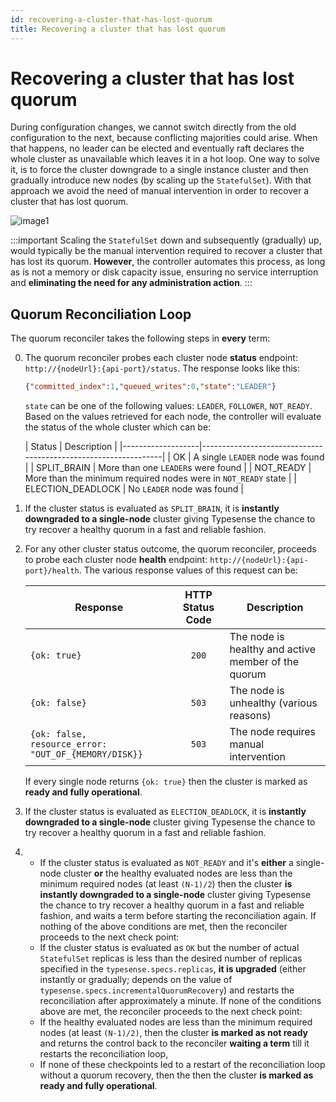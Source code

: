 ```yaml
---
id: recovering-a-cluster-that-has-lost-quorum
title: Recovering a cluster that has lost quorum
---
```


# Recovering a cluster that has lost quorum

During configuration changes, we cannot switch directly from the old configuration to the next, because conflicting majorities could arise. When that happens, no leader can be elected and eventually raft declares the whole cluster as unavailable which leaves it in a hot loop. One way to solve it, is to force the cluster downgrade to a single instance cluster and then gradually introduce new nodes (by scaling up the `StatefulSet`). With that approach we avoid the need of manual intervention in order to recover a cluster that has lost quorum.

![image1](/img/391127144-007852ba-e173-43a4-babf-d250f8a34ad1.png)

:::important
Scaling the `StatefulSet` down and subsequently (gradually) up, would typically be the manual intervention required to recover a cluster that has lost its quorum. **However**, the controller automates this process, as long as is not a memory or disk capacity issue, ensuring no service interruption and **eliminating the need for any administration action**.
:::

## Quorum Reconciliation Loop

The quorum reconciler takes the following steps in **every** term:

0. The quorum reconciler probes each cluster node **status** endpoint: `http://{nodeUrl}:{api-port}/status`. The response looks like this:

    ```json
    {"committed_index":1,"queued_writes":0,"state":"LEADER"}
    ```

    `state` can be one of the following values: `LEADER`, `FOLLOWER`, `NOT_READY`. Based on the values retrieved for each node, the controller will evaluate the status of the whole cluster which can be:

    | Status            | Description                                                    |
        |-------------------|----------------------------------------------------------------|
        | OK                | A single `LEADER` node was found                               |
        | SPLIT_BRAIN       | More than one `LEADER`s were found                             |
        | NOT_READY         | More than the minimum required nodes were in `NOT_READY` state |
        | ELECTION_DEADLOCK | No `LEADER` node was found                                     |

1. If the cluster status is evaluated as `SPLIT_BRAIN`, it is **instantly downgraded to a single-node** cluster giving Typesense the chance to try recover a healthy quorum in a fast and reliable fashion.

2. For any other cluster status outcome, the quorum reconciler, proceeds to probe each cluster node **health** endpoint: `http://{nodeUrl}:{api-port}/health`. The various response values of this request can be:

    | Response                                             | HTTP Status Code | Description                                         |
    |------------------------------------------------------|:----------------:|-----------------------------------------------------|
    | `{ok: true}`                                         |      `200`       | The node is healthy and active member of the quorum |
    | `{ok: false}`                                        |      `503`       | The node is unhealthy (various reasons)             |
    | `{ok: false, resource_error: "OUT_OF_{MEMORY/DISK}}` |      `503`       | The node requires manual intervention               |

    If every single node returns `{ok: true}` then the cluster is marked as **ready and fully operational**.

3. If the cluster status is evaluated as `ELECTION_DEADLOCK`, it is **instantly downgraded to a single-node** cluster giving Typesense the chance to try recover a healthy quorum in a fast and reliable fashion.

4. 
    - If the cluster status is evaluated as `NOT_READY` and it's **either** a single-node cluster **or** the healthy evaluated nodes are less than the minimum required nodes (at least `(N-1)/2`) then the cluster **is instantly downgraded to a single-node** cluster giving Typesense the chance to try recover a healthy quorum in a fast and reliable fashion, and waits a term before starting the reconciliation again. If nothing of the above conditions are met, then the reconciler proceeds to the next check point:
   - If the cluster status is evaluated as `OK` but the number of actual `StatefulSet` replicas is less than the desired number of replicas specified in the `typesense.specs.replicas`, **it is upgraded** (either instantly or gradually; depends on the value of `typesense.specs.incrementalQuorumRecovery`) and restarts the reconciliation after approximately a minute. If none of the conditions above are met, the reconciler proceeds to the next check point:
   - If the healthy evaluated nodes are less than the minimum required nodes (at least `(N-1)/2)`, then the cluster **is marked as not ready** and returns the control back to the reconciler **waiting a term** till it restarts the reconciliation loop,
   - If none of these checkpoints led to a restart of the reconciliation loop without a quorum recovery, then the then the cluster **is marked as ready and fully operational**.